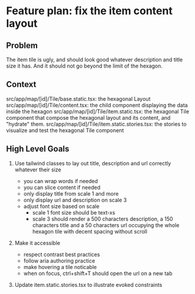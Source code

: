 # Feature plan: fix the item content layout

## Problem

The item tile is ugly, and should look good whatever description and title size it has. And it should not go beyond the limit of the hexagon.

## Context

src/app/map/[id]/Tile/base.static.tsx: the hexagonal Layout
src/app/map/[id]/Tile/content.tsx: the child component displaying the data inside the hexagon
src/app/map/[id]/Tile/item.static.tsx: the hexagonal Tile component that compose the hexagonal layout and its content, and "hydrate" them.
src/app/map/[id]/Tile/item.static.stories.tsx: the stories to visualize and test the hexagonal Tile component

## High Level Goals

1. Use tailwind classes to lay out title, description and url correctly whatever their size

   - you can wrap words if needed
   - you can slice content if needed
   - only display title from scale 1 and more
   - only display url and description on scale 3
   - adjust font size based on scale
     - scale 1 font size should be text-xs
     - scale 3 should render a 500 characters description, a 150 characters title and a 50 characters url occupying the whole hexagon tile with decent spacing without scroll

2. Make it accessible

   - respect contrast best practices
   - follow aria authoring practice
   - make hovering a tile noticable
   - when on focus, ctrl+shift+T should open the url on a new tab

3. Update item.static.stories.tsx to illustrate evoked constraints
